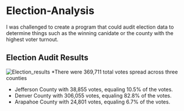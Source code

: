 # Election-Analysis
I was challenged to create a program that could audit election data to determine things such as the winning canidate or the county with the highest voter turnout.  
## Election Audit Results
![Election_results](https://user-images.githubusercontent.com/68392225/89748303-2470c880-da88-11ea-93f7-b799e8bb356b.png)
*There were 369,711 total votes spread across three counties
- Jefferson County with 38,855 votes, equaling 10.5% of the votes.
- Denver County with 306,055 votes, equaling 82.8% of the votes.
- Arapahoe County with 24,801 votes, equaling 6.7% of the votes. 
